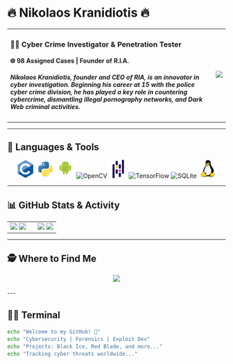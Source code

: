 # 🔥 Nikolaos Kranidiotis 🔥  

<table>
  <tr>
    <td>
      <h3>🕵️‍♂️ Cyber Crime Investigator & Penetration Tester</h3>
      <h4>🌐 98 Assigned Cases | Founder of <b>R.I.A.</b></h4>
      <h5> Nikolaos Kranidiotis, founder and CEO of RIA, is an innovator in cyber investigation. Beginning his career at 15 with the police cyber crime division, he has played a key role in countering cybercrime, dismantling illegal pornography networks, and Dark Web criminal activities.</h5>
    </td>
    <td style="padding-left: 20px;">
      <img src="https://media3.giphy.com/media/v1.Y2lkPTc5MGI3NjExNXp2aXp1emZoZWtyeGwycDAwMDFtaXR2Z3FjM2djN2RvaXUxandpOSZlcD12MV9pbnRlcm5hbF9naWZfYnlfaWQmY3Q9Zw/xsCevAab5ufj37BeGR/giphy.gif" width="450"/>
    </td>
  </tr>
</table>

---

## 🚀 Languages & Tools  
<p align="center">
  <img src="https://raw.githubusercontent.com/devicons/devicon/master/icons/c/c-original.svg" alt="C" width="42" height="42"/>
  <img src="https://raw.githubusercontent.com/devicons/devicon/master/icons/python/python-original.svg" alt="Python" width="42" height="42"/>
  <img src="https://raw.githubusercontent.com/devicons/devicon/master/icons/android/android-original-wordmark.svg" alt="Android" width="42" height="42"/>
  <img src="https://www.vectorlogo.zone/logos/opencv/opencv-icon.svg" alt="OpenCV" width="42" height="42"/>
  <img src="https://raw.githubusercontent.com/devicons/devicon/master/icons/pandas/pandas-original.svg" alt="Pandas" width="42" height="42"/>
  <img src="https://www.vectorlogo.zone/logos/tensorflow/tensorflow-icon.svg" alt="TensorFlow" width="42" height="42"/>
  <img src="https://www.vectorlogo.zone/logos/sqlite/sqlite-icon.svg" alt="SQLite" width="42" height="42"/>
  <img src="https://raw.githubusercontent.com/devicons/devicon/master/icons/linux/linux-original.svg" alt="Linux" width="42" height="42"/>
</p>

---
## 📊 GitHub Stats & Activity  

<p align="center">
  <table>
    <tr>
      <td>
        <img src="https://github-readme-stats.vercel.app/api?username=nkranidiotis&show_icons=true&theme=radical" height="150"/>
        <img src="https://github-readme-streak-stats.herokuapp.com/?user=nkranidiotis&theme=radical" height="150"/>
      </td>
      <td style="padding-left: 20px;">
        <img src="https://github-readme-stats.vercel.app/api/top-langs?username=nkranidiotis&show_icons=true&layout=compact&theme=radical" height="150"/>
        <img src="https://github-readme-stats.vercel.app/api/wakatime?username=nkranidiotis&theme=radical&hide_title=true" height="150"/>
      </td>
    </tr>
  </table>
</p>



---

## 🕵 Where to Find Me  
<p align="center">
  <a href="https://www.linkedin.com/in/nikolaos-kranidiotis/" target="_blank">
    <img src="https://img.shields.io/badge/-LinkedIn-0a77b6?style=for-the-badge&logo=linkedin&logoColor=white"/>
  </a>
</p>
---

## 🏴‍☠️ Terminal  
```bash
echo "Welcome to my GitHub! 🚀"
echo "Cybersecurity | Forensics | Exploit Dev"
echo "Projects: Black Ice, Red Blade, and more..."
echo "Tracking cyber threats worldwide..."

